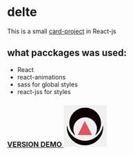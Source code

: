 # delte

This is a small [card-project](https://github.com/facesar/prototype_crypto) in React-js
## what pacckages was used: 

- React
- react-animations 
- sass for global styles
- react-jss for styles

<h3>
    <a href="" styles="width:20%">
        VERSION DEMO
        <img styles="width:60%" src="./build/logo.jpg"></img>
    </a>
</h3>

